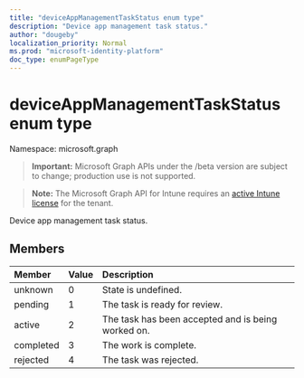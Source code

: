 ```yaml
---
title: "deviceAppManagementTaskStatus enum type"
description: "Device app management task status."
author: "dougeby"
localization_priority: Normal
ms.prod: "microsoft-identity-platform"
doc_type: enumPageType
---
```


# deviceAppManagementTaskStatus enum type

Namespace: microsoft.graph

> **Important:** Microsoft Graph APIs under the /beta version are subject to change; production use is not supported.

> **Note:** The Microsoft Graph API for Intune requires an [active Intune license](https://go.microsoft.com/fwlink/?linkid=839381) for the tenant.

Device app management task status.

## Members
|Member|Value|Description|
|:---|:---|:---|
|unknown|0|State is undefined.|
|pending|1|The task is ready for review.|
|active|2|The task has been accepted and is being worked on.|
|completed|3|The work is complete.|
|rejected|4|The task was rejected.|





